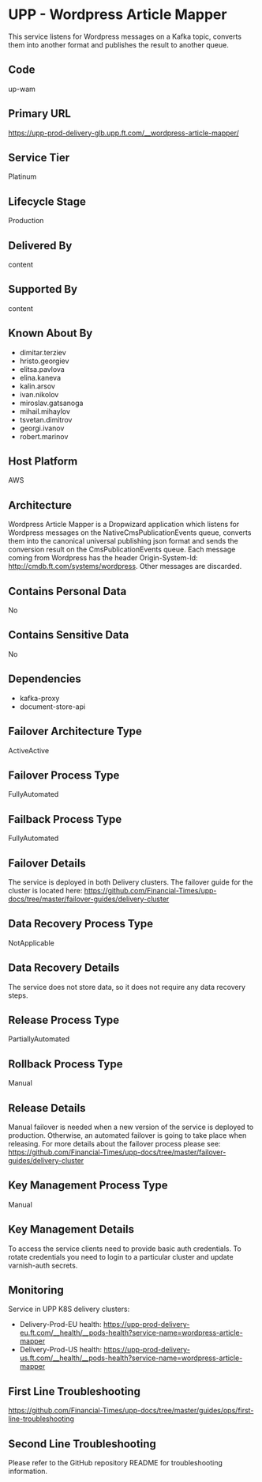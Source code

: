 # UPP - Wordpress Article Mapper

This service listens for Wordpress messages on a Kafka topic, converts them into another format and publishes the result to another queue.

## Code

up-wam

## Primary URL

<https://upp-prod-delivery-glb.upp.ft.com/__wordpress-article-mapper/>

## Service Tier

Platinum

## Lifecycle Stage

Production

## Delivered By

content

## Supported By

content

## Known About By

- dimitar.terziev
- hristo.georgiev
- elitsa.pavlova
- elina.kaneva
- kalin.arsov
- ivan.nikolov
- miroslav.gatsanoga
- mihail.mihaylov
- tsvetan.dimitrov
- georgi.ivanov
- robert.marinov

## Host Platform

AWS

## Architecture

Wordpress Article Mapper is a Dropwizard application which listens for Wordpress messages on the NativeCmsPublicationEvents 
queue, converts them into the canonical universal publishing json format and sends the conversion result on the 
CmsPublicationEvents queue. Each message coming from Wordpress has the header Origin-System-Id: http://cmdb.ft.com/systems/wordpress. 
Other messages are discarded.

## Contains Personal Data

No

## Contains Sensitive Data

No

## Dependencies

- kafka-proxy
- document-store-api

## Failover Architecture Type

ActiveActive

## Failover Process Type

FullyAutomated

## Failback Process Type

FullyAutomated

## Failover Details

The service is deployed in both Delivery clusters.
The failover guide for the cluster is located here:
<https://github.com/Financial-Times/upp-docs/tree/master/failover-guides/delivery-cluster>

## Data Recovery Process Type

NotApplicable

## Data Recovery Details

The service does not store data, so it does not require any data recovery steps.

## Release Process Type

PartiallyAutomated

## Rollback Process Type

Manual

## Release Details

Manual failover is needed when a new version of
the service is deployed to production.
Otherwise, an automated failover is going to take place when releasing.
For more details about the failover process please see: <https://github.com/Financial-Times/upp-docs/tree/master/failover-guides/delivery-cluster>

## Key Management Process Type

Manual

## Key Management Details

To access the service clients need to provide basic auth credentials.
To rotate credentials you need to login to a particular cluster and update varnish-auth secrets.

## Monitoring

Service in UPP K8S delivery clusters:

- Delivery-Prod-EU health: <https://upp-prod-delivery-eu.ft.com/__health/__pods-health?service-name=wordpress-article-mapper>
- Delivery-Prod-US health: <https://upp-prod-delivery-us.ft.com/__health/__pods-health?service-name=wordpress-article-mapper>

## First Line Troubleshooting

<https://github.com/Financial-Times/upp-docs/tree/master/guides/ops/first-line-troubleshooting>

## Second Line Troubleshooting

Please refer to the GitHub repository README for troubleshooting information.
